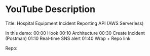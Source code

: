 # YouTube Description

Title: Hospital Equipment Incident Reporting API (AWS Serverless)

In this demo:
00:00 Hook
00:10 Architecture
00:30 Create Incident (Postman)
01:10 Real-time SNS alert
01:40 Wrap + Repo link

Repo: <your GitHub repo link>
